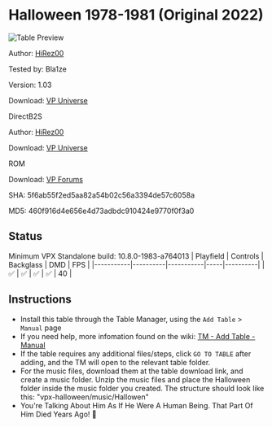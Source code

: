 # Halloween 1978-1981 (Original 2022) 

![Table Preview](../../images/vpx-halloween.png)

Author: [HiRez00](https://vpuniverse.com/profile/19941-hirez00/)  

Tested by: Bla1ze

Version: 1.03

Download: [VP Universe](https://vpuniverse.com/files/file/11966-halloween-1978-1981-original-2022-vpx/)

DirectB2S

Author: [HiRez00](https://vpuniverse.com/profile/19941-hirez00/)  


Download: [VP Universe](https://vpuniverse.com/files/file/11966-halloween-1978-1981-original-2022-vpx/)

ROM

Download: [VP Forums](https://www.vpforums.org/index.php?app=downloads&showfile=659)

SHA: 5f6ab55f2ed5aa82a54b02c56a3394de57c6058a

MD5: 460f916d4e656e4d73adbdc910424e9770f0f3a0

## Status 

Minimum VPX Standalone build: 10.8.0-1983-a764013
| Playfield | Controls | Backglass | DMD | FPS | 
|-----------|----------|-----------|-----|----------|
| :white_check_mark: | :white_check_mark: | :white_check_mark: | :white_check_mark: | 40 |

## Instructions

- Install this table through the Table Manager, using the `Add Table` > `Manual` page
- If you need help, more infomation found on the wiki: [TM - Add Table - Manual](https://github.com/LegendsUnchained/vpx-standalone-alp4k/wiki/%5B04%5D-%F0%9F%A7%A1-TM-%E2%80%90-Other-Features#add-table---manual)
- If the table requires any additional files/steps, click `GO TO TABLE` after adding, and the TM will open to the relevant table folder.
- For the music files, download them at the table download link, and create a music folder. Unzip the music files and place the Halloween folder inside the music folder you created. The structure should look like this: "vpx-halloween/music/Hallowen"
- You're Talking About Him As If He Were A Human Being. That Part Of Him Died Years Ago! 🎃

